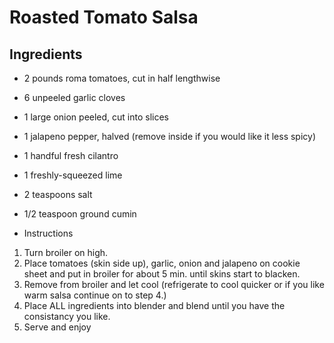 # Roasted Tomato Salsa

## Ingredients

* 2 pounds roma tomatoes, cut in half lengthwise
* 6 unpeeled garlic cloves
* 1 large onion peeled, cut into slices
* 1 jalapeno pepper, halved (remove inside if you would like it less spicy)
* 1 handful fresh cilantro
* 1 freshly-squeezed lime
* 2 teaspoons salt
* 1/2 teaspoon ground cumin

* Instructions

1.  Turn broiler on high.
2.  Place tomatoes (skin side up), garlic, onion and jalapeno on cookie sheet and put in broiler for about 5 min. until skins start to blacken.
3.  Remove from broiler and let cool (refrigerate to cool quicker or if you like warm salsa continue on to step 4.)
4.  Place ALL ingredients into blender and blend until you have the consistancy you like.
5.  Serve and enjoy
